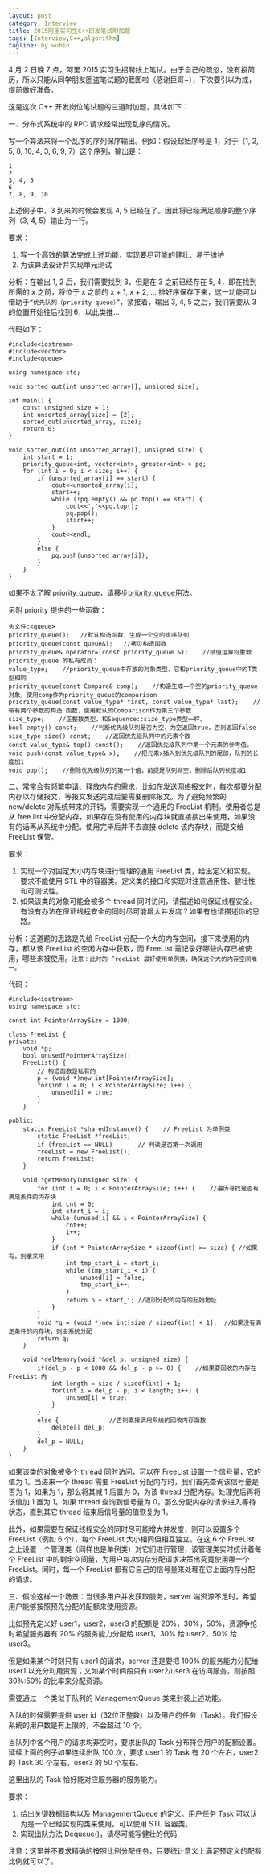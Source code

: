 ```yaml
---
layout: post
category: Interview
title: 2015阿里实习生C++研发笔试附加题
tags: [Interview,C++,algorithm]
tagline: by wubin
---
```


4 月 2 日晚 7 点，阿里 2015 实习生招聘线上笔试。由于自己的疏忽，没有投简历，所以只能从同学朋友圈盗笔试题的截图啦（感谢巨哥~），下次要引以为戒，提前做好准备。

这是这次 C++ 开发岗位笔试题的三道附加题，具体如下：

<!--more-->

一、分布式系统中的 RPC 请求经常出现乱序的情况。

写一个算法来将一个乱序的序列保序输出。例如：假设起始序号是 1，对于（1, 2, 5, 8, 10, 4, 3, 6, 9, 7）这个序列，输出是：

    1
    2
    3, 4, 5
    6
    7, 8, 9, 10

上述例子中，3 到来的时候会发现 4, 5 已经在了。因此将已经满足顺序的整个序列（3, 4, 5）输出为一行。

要求：

1. 写一个高效的算法完成上述功能，实现要尽可能的健壮、易于维护
2. 为该算法设计并实现单元测试

分析：在输出 1, 2 后，我们需要找到 3，但是在 3 之前已经存在 5, 4，即在找到所需的 x 之前，将位于 x 之前的 x + 1, x + 2, ... 排好序保存下来，这一功能可以借助于`“优先队列（priority queue）”`，紧接着，输出 3, 4, 5 之后，我们需要从 3 的位置开始往后找到 6，以此类推...

代码如下：

    #include<iostream>
    #include<vector>
    #include<queue>

    using namespace std;

    void sorted_out(int unsorted_array[], unsigned size);

    int main() {
        const unsigned size = 1;
        int unsorted_array[size] = {2};
        sorted_out(unsorted_array, size);
        return 0;
    }

    void sorted_out(int unsorted_array[], unsigned size) {
        int start = 1;
        priority_queue<int, vector<int>, greater<int> > pq;
        for (int i = 0; i < size; i++) {
            if (unsorted_array[i] == start) {
                cout<<unsorted_array[i];
                start++;
                while (!pq.empty() && pq.top() == start) {
                    cout<<','<<pq.top();
                    pq.pop();
                    start++;
                }
                cout<<endl;
            }
            else {
                pq.push(unsorted_array[i]);
            }
        }
    }

如果不太了解 priority_queue，请移步[priority_queue用法](http://blog.chinaunix.net/uid-533684-id-2100009.html)。

另附 priority 提供的一些函数：

    头文件:<queue>
    priority_queue();   //默认构造函数，生成一个空的排序队列
    priority_queue(const queue&);   //拷贝构造函数
    priority_queue& operator=(const priority_queue &);    //赋值运算符重载
    priority_queue 的私有成员：
    value_type;    //priority_queue中存放的对象类型，它和priority_queue中的T类型相同
    priority_queue(const Compare& comp);    //构造生成一个空的priority_queue对象，使用comp作为priority_queue的comparison
    priority_queue(const value_type* first, const value_type* last);    //带有两个参数的构造 函数，使用默认的Comparison作为第三个参数
    size_type;    //正整数类型，和Sequence::size_type类型一样。
    bool empty() const;    //判断优先级队列是否为空，为空返回true，否则返回false
    size_type size() const;    //返回优先级队列中的元素个数
    const value_type& top() const();    //返回优先级队列中第一个元素的参考值。
    void push(const value_type& x);    //把元素x插入到优先级队列的尾部，队列的长度加1
    void pop();    //删除优先级队列的第一个值，前提是队列非空，删除后队列长度减1



二、常常会有频繁申请、释放内存的需求，比如在发送网络报文时，每次都要分配内存以存储报文，等报文发送完成后要需要删除报文。为了避免频繁的 new/delete 对系统带来的开销，需要实现一个通用的 FreeList 机制。使用者总是从 free list 中分配内存，如果存在没有使用的内存块就直接摘出来使用，如果没有的话再从系统中分配。使用完毕后并不去直接 delete 该内存块，而是交给 FreeList 保管。

要求：

1. 实现一个对固定大小内存块进行管理的通用 FreeList 类，给出定义和实现。要求不能使用 STL 中的容器类。定义类的接口和实现时注意通用性、健壮性和可测试性。
2. 如果该类的对象可能会被多个 thread 同时访问，请描述如何保证线程安全。有没有办法在保证线程安全的同时尽可能增大并发度？如果有也请描述你的思路。

分析：这道题的思路是先给 FreeList 分配一个大的内存空间，接下来使用的内存，都从该 FreeList 的空闲内存中获取，而 FreeList 需记录好哪些内存已被使用，哪些未被使用。`注意：此时的 FreeList 最好使用单例类，确保这个大的内存空间唯一。`

代码：

    #include<iostream>
    using namespace std;

    const int PointerArraySize = 1000;

    class FreeList {
    private:
        void *p;
        bool unused[PointerArraySize];
        FreeList() {
            // 构造函数是私有的
            p = (void *)new int[PointerArraySize];
            for(int i = 0; i < PointerArraySize; i++) {
                unused[i] = true;
            }
        }
        
    public:
        static FreeList *sharedInstance() {    // FreeList 为单例类
            static FreeList *freeList;
            if (freeList == NULL)       // 判读是否第一次调用
            freeList = new FreeList();
            return freeList;
        }

        void *getMemory(unsigned size) {
            for (int i = 0; i < PointerArraySize; i++) {    //遍历寻找是否有满足条件的内存块
                int cnt = 0;
                int start_i = i;
                while (unused[i] && i < PointerArraySize) {
                    cnt++;
                    i++;
                }
                if (cnt * PointerArraySize * sizeof(int) >= size) { //如果有，则拿来用
                    int tmp_start_i = start_i;
                    while (tmp_start_i < i) {
                        unused[i] = false;
                        tmp_start_i++;
                    }
                    return p + start_i; //返回分配的内存的起始地址
                }
            }
            void *q = (void *)new int[size / sizeof(int) + 1];  //如果没有满足条件的内存块，则由系统分配
            return q;
        }

        void *delMemory(void *&del_p, unsigned size) {
            if(del_p - p < 1000 && del_p - p >= 0) {    //如果要回收的内存在 FreeList 内
                int length = size / sizeof(int) + 1;
                for(int i = del_p - p; i < length; i++) {
                    unused[i] = true;
                }
            }
            else {              //否则直接调用系统的回收内存函数
                delete[] del_p;
            }
            del_p = NULL;
        }
    }

如果该类的对象被多个 thread 同时访问，可以在 FreeList 设置一个信号量，它的值为 1。当进来一个 thread 需要 FreeList 分配内存时，我们首先查询该信号量是否为 1，如果为 1，那么将其减 1 后置为 0，为该 thread 分配内存。处理完后再将该值加 1 置为 1。如果 thread 查询到信号量为 0，那么分配内存的请求进入等待状态，直到其它 thread 结束后信号量的值恢复为 1。

此外，如果需要在保证线程安全的同时尽可能增大并发度，则可以设置多个 FreeList（例如 6 个），每个 FreeList 大小相同但相互独立。在这 6 个 FreeList 之上设置一个管理类（同样也是单例类）对它们进行管理，该管理类实时统计着每个 FreeList 中的剩余空间量，为用户每次内存分配请求决策出究竟使用哪一个 FreeList。同时，每一个 FreeList 都有它自己的信号量来处理在它上面内存分配的请求。

三、假设这样一个场景：当很多用户并发获取服务，server 端资源不足时，希望用户能够按照预先分配的配额来使用资源。

比如预先定义好 user1，user2，user3 的配额是 20%，30%，50%，资源争抢时希望服务器有 20% 的服务能力分配给 user1，30% 给 user2，50% 给 user3。

但是如果某个时刻只有 user1 的请求，server 还是要把 100% 的服务能力分配给 user1 以充分利用资源；又如某个时间段只有 user2/user3 在访问服务，则按照 30%:50% 的比率来分配资源。

需要通过一个类似于队列的 ManagementQueue 类来封装上述功能。

入队的时候需要提供 user id（32位正整数）以及用户的任务（Task）。我们假设系统的用户数是有上限的，不会超过 10 个。

当队列中各个用户的请求均非空时，要求出队的 Task 分布符合用户的配额设置。延续上面的例子如果连续出队 100 次，要求 user1 的 Task 有 20 个左右，user2 的 Task 30 个左右，user3 的 50 个左右。

这里出队的 Task 恰好能对应服务器的服务能力。

要求：

1. 给出关键数据结构以及 ManagementQueue 的定义。用户任务 Task 可以认为是一个已经实现的类来使用。可以使用 STL 容器类。
2. 实现出队方法 Dequeue()，请尽可能写健壮的代码

注意：这里并不要求精确的按照比例分配任务，只要统计意义上满足预定义的配额比例就可以了。

